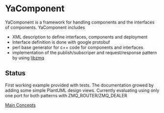 YaComponent
===========

YaComponent is a framework for handling components and the interfaces of components.
YaComponent includes
 * XML description to define interfaces, components and deployment
 * Interface definition is done with google protobuf
 * perl base generator for c++ code for components and interfaces
 * implementation of the publish/subscriper and request/response pattern by using [libzmq](http://zeromq.org//)

Status
------

First working example provided with tests.
The documentation growed by adding some simple PlantUML design views.
Currently evaluating using only one port for both patterns with ZMQ_ROUTER/ZMQ_DEALER


[Main Concepts](/doc/Concept.md)

